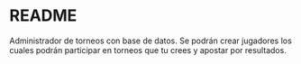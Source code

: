 # README

Administrador de torneos con base de datos. Se podrán crear jugadores los cuales podrán participar en torneos que tu crees y apostar por resultados. 